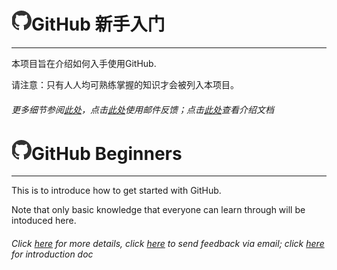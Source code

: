 # ![](/assets/logo.png)GitHub 新手入门

---

本项目旨在介绍如何入手使用GitHub.

请注意：只有人人均可熟练掌握的知识才会被列入本项目。

###### 更多细节参阅[此处](https://github.com/EMLVIRUS/GitHub-Beginners/issues/1)，点击[此处](mailto:emlvirus@outlook.com)使用邮件反馈；点击[此处](https://github.com/EMLVIRUS/GitHub-Beginners/wiki)查看介绍文档

# ![](/assets/logo.png)GitHub Beginners

---

This is to introduce how to get started with GitHub.

Note that only basic knowledge that everyone can learn through will be intoduced here.

###### Click [here](https://github.com/EMLVIRUS/GitHub-Beginners/issues/1) for more details, click [here](mailto:emlvirus@outlook.com) to send feedback via email; click [here ](https://github.com/EMLVIRUS/GitHub-Beginners/wiki)for introduction doc



